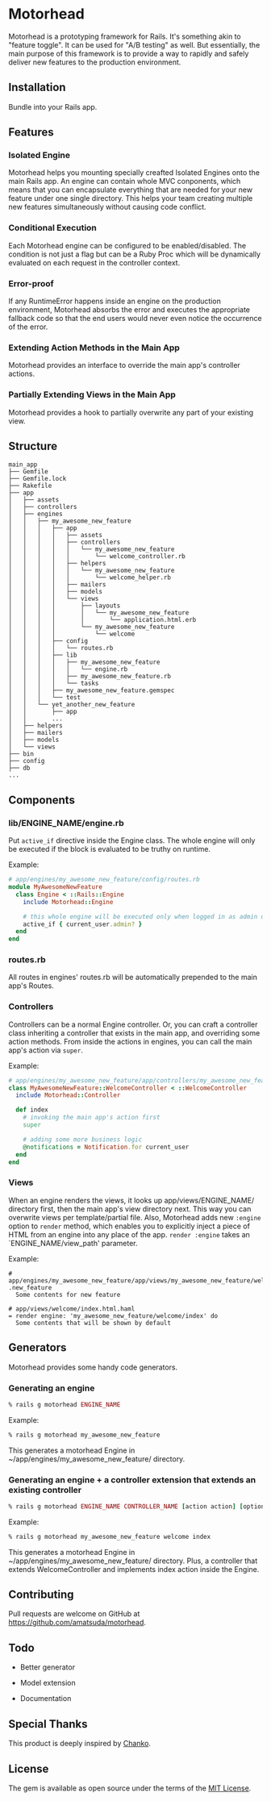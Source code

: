 # Motorhead

Motorhead is a prototyping framework for Rails.
It's something akin to "feature toggle".
It can be used for "A/B testing" as well.
But essentially, the main purpose of this framework is to provide a way to rapidly and safely deliver new features to the production environment.


## Installation

Bundle into your Rails app.


## Features

### Isolated Engine

Motorhead helps you mounting specially creafted Isolated Engines onto the main Rails app.
An engine can contain whole MVC conponents, which means that you can encapsulate everything that are needed for your new feature under one single directory.
This helps your team creating multiple new features simultaneously without causing code conflict.

### Conditional Execution

Each Motorhead engine can be configured to be enabled/disabled.
The condition is not just a flag but can be a Ruby Proc which will be dynamically evaluated on each request in the controller context.

### Error-proof

If any RuntimeError happens inside an engine on the production environment, Motorhead absorbs the error and executes the appropriate fallback code so that the end users would never even notice the occurrence of the error.

### Extending Action Methods in the Main App

Motorhead provides an interface to override the main app's controller actions.

### Partially Extending Views in the Main App

Motorhead provides a hook to partially overwrite any part of your existing view.


## Structure

    main_app
    ├── Gemfile
    ├── Gemfile.lock
    ├── Rakefile
    ├── app
    │   ├── assets
    │   ├── controllers
    │   ├── engines
    │   │   ├── my_awesome_new_feature
    │   │   │   ├── app
    │   │   │   │   ├── assets
    │   │   │   │   ├── controllers
    │   │   │   │   │   └── my_awesome_new_feature
    │   │   │   │   │       └── welcome_controller.rb
    │   │   │   │   ├── helpers
    │   │   │   │   │   └── my_awesome_new_feature
    │   │   │   │   │       └── welcome_helper.rb
    │   │   │   │   ├── mailers
    │   │   │   │   ├── models
    │   │   │   │   └── views
    │   │   │   │       ├── layouts
    │   │   │   │       │   └── my_awesome_new_feature
    │   │   │   │       │       └── application.html.erb
    │   │   │   │       └── my_awesome_new_feature
    │   │   │   │           └── welcome
    │   │   │   ├── config
    │   │   │   │   └── routes.rb
    │   │   │   ├── lib
    │   │   │   │   ├── my_awesome_new_feature
    │   │   │   │   │   └── engine.rb
    │   │   │   │   ├── my_awesome_new_feature.rb
    │   │   │   │   └── tasks
    │   │   │   ├── my_awesome_new_feature.gemspec
    │   │   │   └── test
    │   │   └── yet_another_new_feature
    │   │       ├── app
    │   │       ...
    │   ├── helpers
    │   ├── mailers
    │   ├── models
    │   └── views
    ├── bin
    ├── config
    ├── db
    ...


## Components

### lib/ENGINE\_NAME/engine.rb

Put `active_if` directive inside the Engine class. The whole engine will only be executed if the block is evaluated to be truthy on runtime.

Example:

```ruby
# app/engines/my_awesome_new_feature/config/routes.rb
module MyAwesomeNewFeature
  class Engine < ::Rails::Engine
    include Motorhead::Engine

    # this whole engine will be executed only when logged in as admin users
    active_if { current_user.admin? }
  end
end
```

### routes.rb

All routes in engines' routes.rb will be automatically prepended to the main app's Routes.


### Controllers

Controllers can be a normal Engine controller.
Or, you can craft a controller class inheriting a controller that exists in the main app, and overriding some action methods.
From inside the actions in engines, you can call the main app's action via `super`.

Example:

```ruby
# app/engines/my_awesome_new_feature/app/controllers/my_awesome_new_feature/welcome_controller.rb
class MyAwesomeNewFeature::WelcomeController < ::WelcomeController
  include Motorhead::Controller

  def index
    # invoking the main app's action first
    super

    # adding some more business logic
    @notifications = Notification.for current_user
  end
end
```


### Views

When an engine renders the views, it looks up app/views/ENGINE\_NAME/ directory first, then the main app's view directory next. This way you can overwrite views per template/partial file.
Also, Motorhead adds new `:engine` option to `render` method, which enables you to explicitly inject a piece of HTML from an engine into any place of the app.
`render :engine` takes an `ENGINE_NAME/view_path' parameter.

Example:

```haml
# app/engines/my_awesome_new_feature/app/views/my_awesome_new_feature/welcome/_index.html.haml
.new_feature
  Some contents for new feature

# app/views/welcome/index.html.haml
= render engine: 'my_awesome_new_feature/welcome/index' do
  Some contents that will be shown by default
```


## Generators

Motorhead provides some handy code generators.

### Generating an engine

```ruby
% rails g motorhead ENGINE_NAME
```

Example:

```ruby
% rails g motorhead my_awesome_new_feature
```

  This generates a motorhead Engine in
  ~/app/engines/my\_awesome\_new\_feature/ directory.

### Generating an engine + a controller extension that extends an existing controller


```ruby
% rails g motorhead ENGINE_NAME CONTROLLER_NAME [action action] [options]
```

Example:

```ruby
% rails g motorhead my_awesome_new_feature welcome index
```

  This generates a motorhead Engine in ~/app/engines/my\_awesome\_new\_feature/ directory.  Plus, a controller that extends WelcomeController and implements index action inside the Engine.








## Contributing

Pull requests are welcome on GitHub at https://github.com/amatsuda/motorhead.


## Todo

* Better generator

* Model extension

* Documentation


## Special Thanks

This product is deeply inspired by [Chanko](http://cookpad.github.io/chanko/).

## License

The gem is available as open source under the terms of the [MIT License](http://opensource.org/licenses/MIT).

